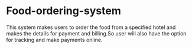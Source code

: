 # Food-ordering-system
This system makes users to order the food from a specified hotel and makes the details for payment and billing.So user will also have the option for tracking and make payments online.
